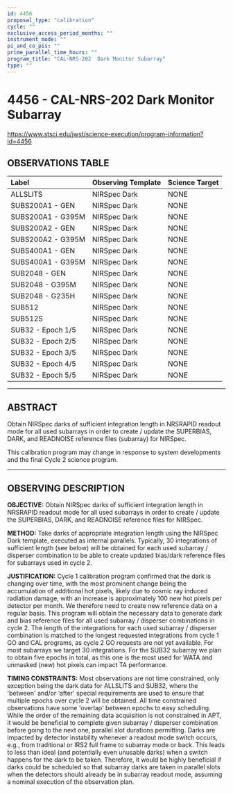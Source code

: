 ```yaml
---
id: 4456
proposal_type: "calibration"
cycle: ""
exclusive_access_period_months: ""
instrument_mode: ""
pi_and_co_pis: ""
prime_parallel_time_hours: ""
program_title: "CAL-NRS-202  Dark Monitor Subarray"
type: ""
---
```

# 4456 - CAL-NRS-202  Dark Monitor Subarray
https://www.stsci.edu/jwst/science-execution/program-information?id=4456
## OBSERVATIONS TABLE
| Label              | Observing Template | Science Target |
| :----------------- | :----------------- | :------------- |
| ALLSLITS           | NIRSpec Dark       | NONE           |
| SUBS200A1 - GEN    | NIRSpec Dark       | NONE           |
| SUBS200A1 - G395M  | NIRSpec Dark       | NONE           |
| SUBS200A2 - GEN    | NIRSpec Dark       | NONE           |
| SUBS200A2 - G395M  | NIRSpec Dark       | NONE           |
| SUBS400A1 - GEN    | NIRSpec Dark       | NONE           |
| SUBS400A1 - G395M  | NIRSpec Dark       | NONE           |
| SUB2048 - GEN      | NIRSpec Dark       | NONE           |
| SUB2048 - G395M    | NIRSpec Dark       | NONE           |
| SUB2048 - G235H    | NIRSpec Dark       | NONE           |
| SUB512             | NIRSpec Dark       | NONE           |
| SUB512S            | NIRSpec Dark       | NONE           |
| SUB32 - Epoch 1/5  | NIRSpec Dark       | NONE           |
| SUB32 - Epoch 2/5  | NIRSpec Dark       | NONE           |
| SUB32 - Epoch 3/5  | NIRSpec Dark       | NONE           |
| SUB32 - Epoch 4/5  | NIRSpec Dark       | NONE           |
| SUB32 - Epoch 5/5  | NIRSpec Dark       | NONE           |

---

## ABSTRACT

Obtain NIRSpec darks of sufficient integration length in NRSRAPID readout mode for all used subarrays in order to create / update the SUPERBIAS, DARK, and READNOISE reference files (subarray) for NIRSpec.

This calibration program may change in response to system developments and the final Cycle 2 science program.

---

## OBSERVING DESCRIPTION

**OBJECTIVE:** Obtain NIRSpec darks of sufficient integration length in NRSRAPID readout mode for all used subarrays in order to create / update the SUPERBIAS, DARK, and READNOISE reference files for NIRSpec.

**METHOD:** Take darks of appropriate integration length using the NIRSpec Dark template, executed as internal parallels. Typically, 30 integrations of sufficient length (see below) will be obtained for each used subarray / disperser combination to be able to create updated bias/dark reference files for subarrays used in cycle 2.

**JUSTIFICATION:** Cycle 1 calibration program confirmed that the dark is changing over time, with the most prominent change being the accumulation of additional hot pixels, likely due to cosmic ray induced radiation damage, with an increase is approximately 100 new hot pixels per detector per month. We therefore need to create new reference data on a regular basis. This program will obtain the necessary data to generate dark and bias reference files for all used subarray / disperser combinations in cycle 2. The length of the integrations for each used subarray / disperser combination is matched to the longest requested integrations from cycle 1 GO and CAL programs, as cycle 2 GO requests are not yet available. For most subarrays we target 30 integrations. For the SUB32 subarray we plan to obtain five epochs in total, as this one is the most used for WATA and unmasked (new) hot pixels can impact TA performance.

**TIMING CONSTRAINTS:** Most observations are not time constrained, only exception being the dark data for ALLSLITS and SUB32, where the 'between' and/or ‘after' special requirements are used to ensure that multiple epochs over cycle 2 will be obtained. All time constrained observations have some 'overlap' between epochs to easy scheduling. While the order of the remaining data acquisition is not constrained in APT, it would be beneficial to complete given subarray / disperser combination before going to the next one, parallel slot durations permitting. Darks are impacted by detector instability whenever a readout mode switch occurs, e.g., from traditional or IRS2 full frame to subarray mode or back. This leads to less than ideal (and potentially even unusable darks) when a switch happens for the dark to be taken. Therefore, it would be highly beneficial if darks could be scheduled so that subarray darks are taken in parallel slots when the detectors should already be in subarray readout mode, assuming a nominal execution of the observation plan.
